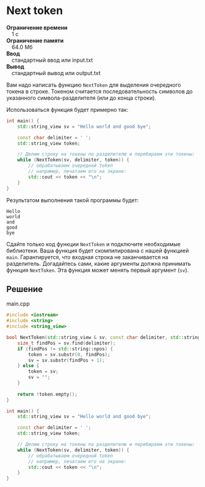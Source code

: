 # Next token

**Ограничение времени**  
 1 с  
**Ограничение памяти**  
 64.0 Мб  
**Ввод**  
 стандартный ввод или input.txt  
**Вывод**  
 стандартный вывод или output.txt  

Вам надо написать функцию `NextToken` для выделения очередного токена в строке. Токеном считается последовательность символов до указанного символа-разделителя (или до конца строки).

Использоваться функция будет примерно так:

```cpp
int main() {
    std::string_view sv = "Hello world and good bye";

    const char delimiter = ' ';
    std::string_view token;

    // Делим строку на токены по разделителю и перебираем эти токены:
    while (NextToken(sv, delimiter, token)) {
        // обрабатываем очередной token
        // например, печатаем его на экране:
        std::cout << token << "\n";
    }
}
```

Результатом выполнения такой программы будет:

```text
Hello
world
and
good
bye
```

Сдайте только код функции `NextToken` и подключите необходимые библиотеки. Ваша функция будет скомпилирована с нашей функцией `main`. Гарантируется, что входная строка не заканчивается на разделитель. Догадайтесь сами, какие аргументы должна принимать функция `NextToken`. Эта функция может менять первый аргумент (`sv`).
## Решение

main.cpp
```cpp
#include <iostream>
#include <string>
#include <string_view>

bool NextToken(std::string_view & sv, const char delimiter, std::string_view & token) {
    size_t findPos = sv.find(delimiter);
    if (findPos != std::string::npos) {
        token = sv.substr(0, findPos);
        sv = sv.substr(findPos + 1);
    } else {
        token = sv;
        sv = "";
    }
    
    return !token.empty();
}

int main() {
    std::string_view sv = "Hello world and good bye";

    const char delimiter = ' ';
    std::string_view token;

    // Делим строку на токены по разделителю и перебираем эти токены:
    while (NextToken(sv, delimiter, token)) {
        // обрабатываем очередной token
        // например, печатаем его на экране:
        std::cout << token << "\n";
    }
}
```
